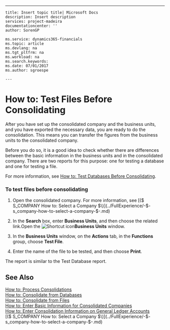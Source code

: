 ---
    title: Insert topic title| Microsoft Docs
    description: Insert description
    services: project-madeira
    documentationcenter: ''
    author: SorenGP

    ms.service: dynamics365-financials
    ms.topic: article
    ms.devlang: na
    ms.tgt_pltfrm: na
    ms.workload: na
    ms.search.keywords:
    ms.date: 07/01/2017
    ms.author: sgroespe

    ---
# How to: Test Files Before Consolidating
After you have set up the consolidated company and the business units, and you have exported the necessary data, you are ready to do the consolidation. This means you can transfer the figures from the business units to the consolidated company.  
  
 Before you do so, it is a good idea to check whether there are differences between the basic information in the business units and in the consolidated company. There are two reports for this purpose: one for testing a database and one for testing a file.  
  
 For more information, see [How to: Test Databases Before Consolidating](../FullExperience/how-to-test-databases-before-consolidating.md).  
  
### To test files before consolidating  
  
1.  Open the consolidated company. For more information, see [\($ S\_COMPANY How to: Select a Company $\)](../FullExperience/-$-s_company-how-to-select-a-company-$-.md)  
  
2.  In the **Search** box, enter **Business Units**, and then choose the related link.Open the ![Shortcut icon](../FullExperience/media/shortcutcoldicon.gif "shortcutColdIcon")**Business Units** window.  
  
3.  In the **Business Units** window, on the **Actions** tab, in the **Functions** group, choose **Test File**.  
  
4.  Enter the name of the file to be tested, and then choose **Print**.  
  
 The report is similar to the Test Database report.  
  
## See Also  
 [How to: Process Consolidations](../FullExperience/how-to-process-consolidations.md)   
 [How to: Consolidate from Databases](../FullExperience/how-to-consolidate-from-databases.md)   
 [How to: Consolidate from Files](../FullExperience/how-to-consolidate-from-files.md)   
 [How to: Enter Basic Information for Consolidated Companies](../FullExperience/how-to-enter-basic-information-for-consolidated-companies.md)   
 [How to: Enter Consolidation Information on General Ledger Accounts](../FullExperience/how-to-enter-consolidation-information-on-general-ledger-accounts.md)   
 [\($ S\_COMPANY How to: Select a Company $\)](../FullExperience/-$-s_company-how-to-select-a-company-$-.md)